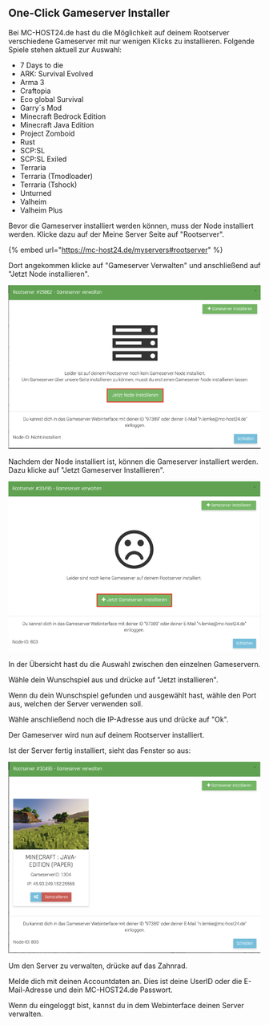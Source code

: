 ## One-Click Gameserver Installer

Bei MC-HOST24.de hast du die Möglichkeit auf deinem Rootserver verschiedene Gameserver mit nur wenigen Klicks zu installieren.
Folgende Spiele stehen aktuell zur Auswahl:

* 7 Days to die
* ARK: Survival Evolved
* Arma 3
* Craftopia
* Eco global Survival
* Garry´s Mod
* Minecraft Bedrock Edition
* Minecraft Java Edition
* Project Zomboid
* Rust
* SCP:SL
* SCP:SL Exiled
* Terraria
* Terraria (Tmodloader)
* Terraria (Tshock)
* Unturned
* Valheim
* Valheim Plus

Bevor die Gameserver installiert werden können, muss der Node installiert werden.
Klicke dazu auf der Meine Server Seite auf "Rootserver". 

{% embed url="https://mc-host24.de/myservers#rootserver" %}

Dort angekommen klicke auf "Gameserver Verwalten" und anschließend auf "Jetzt Node installieren".

![Gameserver Node install Pterodactyl](../.gitbook/assets/Gamenode%20install.png)

Nachdem der Node installiert ist, können die Gameserver installiert werden.
Dazu klicke auf "Jetzt Gameserver Installieren".

![Gameserver installieren Pterodactyl](../.gitbook/assets/gamenode-installiert.png)

In der Übersicht hast du die Auswahl zwischen den einzelnen Gameservern.

Wähle dein Wunschspiel aus und drücke auf "Jetzt installieren".

Wenn du dein Wunschspiel gefunden und ausgewählt hast, wähle den Port aus, welchen der Server verwenden soll.

Wähle anschließend noch die IP-Adresse aus und drücke auf "Ok".

Der Gameserver wird nun auf deinem Rootserver installiert.

Ist der Server fertig installiert, sieht das Fenster so aus:

![Fertig installierter Gameserver Pterodactyl](../.gitbook/assets/fertig-installierter-gameserver.png)

Um den Server zu verwalten, drücke auf das Zahnrad.

Melde dich mit deinen Accountdaten an.
Dies ist deine UserID oder die E-Mail-Adresse und dein MC-HOST24.de Passwort.

Wenn du eingeloggt bist, kannst du in dem Webinterface deinen Server verwalten.